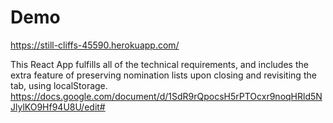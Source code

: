 # Demo
https://still-cliffs-45590.herokuapp.com/

This React App fulfills all of the technical requirements, and includes the extra feature of preserving nomination lists upon closing and revisiting the tab, using localStorage.
https://docs.google.com/document/d/1SdR9rQpocsH5rPTOcxr9noqHRld5NJlylKO9Hf94U8U/edit#
